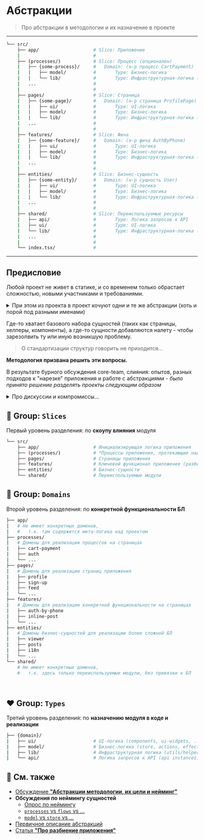 [src-disc]: https://github.com/feature-sliced/wiki/discussions/31
[disc-poll]: https://github.com/feature-sliced/wiki/discussions/31#discussioncomment-464894
[disc-processes]: https://github.com/feature-sliced/wiki/discussions/20
[disc-model]: https://github.com/feature-sliced/wiki/discussions/68
[tg-description]: https://t.me/atomicdesign/18951
[ref-app-splitting]: ../concepts/app-splitting.md
[ref-naming-adaptivity]: ../concepts/naming-adaptivity.md

# Абстракции
> Про абстракции в методологии и их назначение в проекте

---

<!-- TODO: Надо позже будет всеж определиться - куда это класть, и как называть (абстракции ли?) -->

```sh
└── src/
    ├── app/                    # Slice: Приложение
    |                           #
    ├── (processes/)            # Slice: Процесс (опционален)
    |   ├── {some-process}/     #   Domain: (н-р процесс CartPayment)
    |   |   ├── model/          #       Type: Бизнес-логика
    |   |   └── lib/            #       Type: Инфраструктурная-логика (хелперы)
    |   ...                     #
    |                           #
    ├── pages/                  # Slice: Страница
    |   ├── {some-page}/        #   Domain: (н-р страница ProfilePage)
    |   |   ├── ui/             #       Type: UI-логика
    |   |   ├── model/          #       Type: Бизнес-логика
    |   |   └── lib/            #       Type: Инфраструктурная-логика (хелперы)
    |   ...                     #
    |                           #
    ├── features/               # Slice: Фича
    |   ├── {some-feature}/     #   Domain: (н-р фича AuthByPhone)
    |   |   ├── ui/             #       Type: UI-логика
    |   |   ├── model/          #       Type: Бизнес-логика
    |   |   └── lib/            #       Type: Инфраструктурная-логика (хелперы)
    |   ...                     #
    |                           #
    ├── entities/               # Slice: Бизнес-сущность
    |   ├── {some-entity}/      #   Domain: (н-р сущность User)
    |   |   ├── ui/             #       Type: UI-логика
    |   |   ├── model/          #       Type: Бизнес-логика
    |   |   └── lib/            #       Type: Инфраструктурная-логика (хелперы)
    |   ...                     #
    |                           #
    ├── shared/                 # Slice: Переиспользуемые ресурсы
    |   ├── api/                #       Type: Логика запросов к API
    |   ├── ui/                 #       Type: UI-логика
    |   └── lib/                #       Type: Инфраструктурная-логика (хелперы)
    |   ...                     #
    |                           #
    └── index.tsx/              #
```

---

## Предисловие

Любой проект не живет в статике, и со временем только обрастает сложностью, новыми участниками и требованиями.

<details>
<summary>При этом из проекта в проект кочуют одни и те же абстракции (хоть и порой под разными именами)</summary>

> - `screens` / `pages` / `layouts`
> - `core` / `app`
> - `shared` / `common` / `lib`
> - `ui` / `components`
> - `model` / `store` / `state`
> - `api` / `services`
</details>

Где-то хватает базового набора сущностей (таких как страницы, хелперы, компоненты), а где-то сущности добавляются налету - чтобы зарезолвить ту или иную возникшую проблему.
> О стандартизации структур говорить не приходится...

**Методология призвана решить эти вопросы.**

В результате бурного обсуждения core-team, слияния: опытов, разных подходов к "нарезке" приложения и работе с абстракциями - *было принято решение разделять проекты следующим образом*

<details>
<summary>Про дискуссии и компромиссы...</summary>

Отдельной проблемой для core-team - было прийти к единому неймингу сущностей
> Очевидно, что каждый привык называть по-своему, даже учитывая что у всех в голове `feature-based` подход к структуре

И создавалось немало тредов (как минимум [общий][disc-poll], [про процессы][disc-processes], [про модели][disc-model] и т.д.) - касаемо споров о том - "как же нам назвать сущности, чтобы пользователю не захотелось их переименовать?"
> Поскольку [мы приняли строгую позицию, касаемо адаптивности нейминга][ref-naming-adaptivity] - чтобы в feature-sliced проектах была та самая стандартизация, которой не хватает в мире фронтенда

В итоге, путем трейдоффов и обсуждений - пришли к тому варианту, который расписан ниже
</details>

## 💙 Group: `Slices`
Первый уровень разделения: по **скоупу влияния** модуля

```sh
└── src/
    ├── app/                    # Инициализирующая логика приложения
    ├── (processes/)            # *Процессы приложения, протекающие над страницами
    ├── pages/                  # Страницы приложения
    ├── features/               # Ключевой функционал приложения (разбитый по фичам)
    ├── entities/               # Бизнес-сущности
    └── shared/                 # Переиспользуемые модули
```

## 💜 Group: `Domains`
Второй уровень разделения: по **конкретной функциональности БЛ**

```sh
├── app/
|   # Не имеет конкретных доменов, 
|   #   т.к. там содержится мета-логика над проектом
├── processes/
|   # Домены для реализации процессов на страницах
|   ├── cart-payment
|   ├── auth
|   └── ...
├── pages/
|   # Домены для реализации страниц приложения
|   ├── profile
|   ├── sign-up
|   ├── feed
|   └── ...
├── features/
|   # Домены для реализации конкретной функциональности на страницах
|   ├── auth-by-phone
|   ├── inline-post
|   └── ...
├── entities/
|   # Домены бизнес-сущностей для реализации более сложной БЛ
|   ├── viewer
|   ├── posts
|   ├── i18n
|   └── ...
└── shared/
    # Не имеет конкретных доменов, 
    #   т.к. здесь только переиспользуемые модули, без привязки к БЛ
    
    
```
## ❤️ Group: `Types`
Третий уровень разделения: по **назначению модуля в коде и реализации**

```sh
├── {domain}/
|   ├── ui/                     # UI-логика (components, ui-widgets, ...)
|   ├── model/                  # Бизнес-логика (store, actions, effects, reducers, ...)
|   ├── lib/                    # Инфраструктурная логика (utils/helpers)
|   └── api/                    # Логика запросов к API (api instances, requests, ...)
```

## 📑 См. также
- [Обсуждение **"Абстракции методологии, их цели и нейминг"**][src-disc]
- **Обсуждения по неймингу сущностей**
    - [Опрос по неймингу][disc-poll]
    - [`processes` vs `flows` vs ...][disc-processes]
    - [`model` vs `store` vs ...][disc-model]
- [Первичное описание абстракций][tg-description]
- [Статья **"Про разбиение приложения"**][ref-app-splitting]
